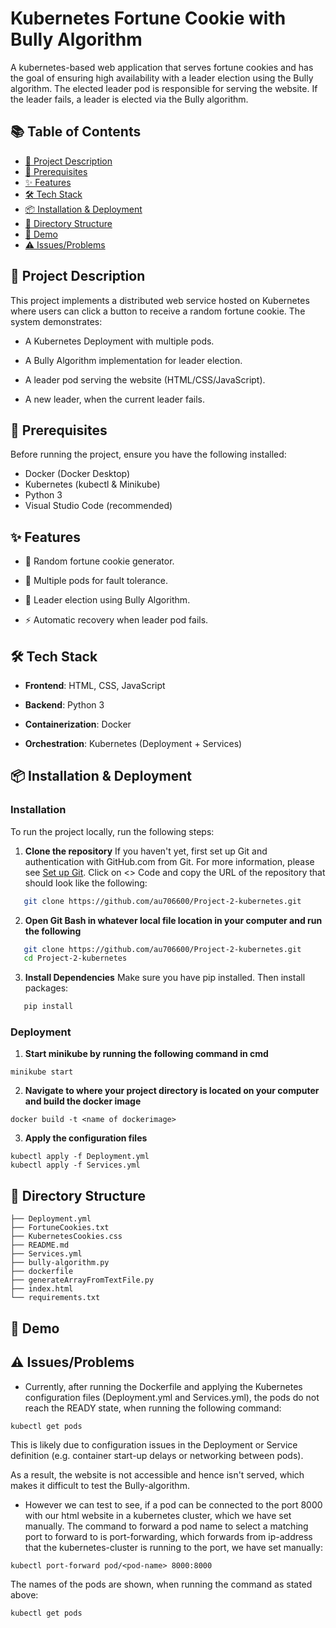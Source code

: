 # Kubernetes Fortune Cookie with Bully Algorithm

A kubernetes-based web application that serves fortune cookies and has the goal of ensuring high availability with a leader election using the Bully algorithm. 
The elected leader pod is responsible for serving the website. If the leader fails, a leader is elected via the Bully algorithm. 

## 📚 Table of Contents

- [📘 Project Description](#-project-description)
- [🧰 Prerequisites](#-prerequisites)
- [✨ Features](#-features)
- [🛠️ Tech Stack](#tech-stack)
- [📦 Installation & Deployment](#-installation)
- [🧱 Directory Structure](#-directory-structure-of-ai-resume-analyzer)
- [🎥 Demo](#-demo)
- [⚠️ Issues/Problems](#-issues/problems)

## 📘 Project Description

This project implements a distributed web service hosted on Kubernetes where users can click a button to receive a random fortune cookie.
The system demonstrates:

- A Kubernetes Deployment with multiple pods.

- A Bully Algorithm implementation for leader election.

- A leader pod serving the website (HTML/CSS/JavaScript).

- A new leader, when the current leader fails.

## 🧰 Prerequisites

Before running the project, ensure you have the following installed: 

- Docker (Docker Desktop)
- Kubernetes (kubectl & Minikube)
- Python 3
- Visual Studio Code (recommended)

## ✨ Features

- 🍪 Random fortune cookie generator.

- 🔁 Multiple pods for fault tolerance.

- 👑 Leader election using Bully Algorithm.

- ⚡ Automatic recovery when leader pod fails.

## 🛠️ Tech Stack 

- **Frontend**: HTML, CSS, JavaScript

- **Backend**: Python 3

- **Containerization**: Docker

- **Orchestration**: Kubernetes (Deployment + Services)


## 📦 Installation & Deployment

### Installation
To run the project locally, run the following steps: 

1. **Clone the repository**
If you haven't yet, first set up Git and authentication with GitHub.com from Git. For more information, please see <a href="https://docs.github.com/en/get-started/git-basics/set-up-git">Set up Git</a>. Click on <> Code and copy the URL of the repository that should look like the following:  

```bash
   git clone https://github.com/au706600/Project-2-kubernetes.git
```

2. **Open Git Bash in whatever local file location in your computer and run the following**

```bash
   git clone https://github.com/au706600/Project-2-kubernetes.git
   cd Project-2-kubernetes
```

3. **Install Dependencies**
Make sure you have pip installed. Then install packages: 
```bash
   pip install
```

### Deployment

1. **Start minikube by running the following command in cmd**

```
minikube start
```

2. **Navigate to where your project directory is located on your computer and build the docker image**

```
docker build -t <name of dockerimage>
```

3. **Apply the configuration files**
```
kubectl apply -f Deployment.yml
kubectl apply -f Services.yml
```


## 🧱 Directory Structure

```
├── Deployment.yml 
├── FortuneCookies.txt
├── KubernetesCookies.css
├── README.md
├── Services.yml
├── bully-algorithm.py
├── dockerfile
├── generateArrayFromTextFile.py
├── index.html
└── requirements.txt
```

## 🎥 Demo


## ⚠️ Issues/Problems

- Currently, after running the Dockerfile and applying the Kubernetes configuration files (Deployment.yml and Services.yml), the pods do not reach the READY state, when running the following command:
```
kubectl get pods
```

This is likely due to configuration issues in the Deployment or Service definition (e.g. container start-up delays or networking between pods).

As a result, the website is not accessible and hence isn't served, which makes it difficult to test the Bully-algorithm. 

- However we can test to see, if a pod can be connected to the port 8000 with our html website in a kubernetes cluster, which we have set manually. The command to forward a pod name to select a matching port
to forward to is port-forwarding, which forwards from ip-address that the kubernetes-cluster is running to the port, we have set manually:

```
kubectl port-forward pod/<pod-name> 8000:8000
```

The names of the pods are shown, when running the command as stated above: 

```
kubectl get pods
```
